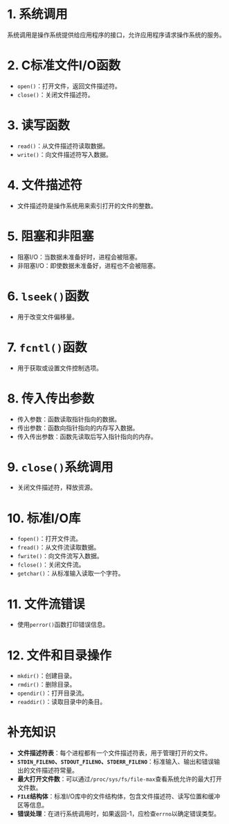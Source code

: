 ﻿# 1. 系统调用
系统调用是操作系统提供给应用程序的接口，允许应用程序请求操作系统的服务。

# 2. C标准文件I/O函数
- `open()`：打开文件，返回文件描述符。
- `close()`：关闭文件描述符。

# 3. 读写函数
- `read()`：从文件描述符读取数据。
- `write()`：向文件描述符写入数据。

# 4. 文件描述符
- 文件描述符是操作系统用来索引打开的文件的整数。

# 5. 阻塞和非阻塞
- 阻塞I/O：当数据未准备好时，进程会被阻塞。
- 非阻塞I/O：即使数据未准备好，进程也不会被阻塞。

# 6. `lseek()`函数
- 用于改变文件偏移量。

# 7. `fcntl()`函数
- 用于获取或设置文件控制选项。

# 8. 传入传出参数
- 传入参数：函数读取指针指向的数据。
- 传出参数：函数向指针指向的内存写入数据。
- 传入传出参数：函数先读取后写入指针指向的内存。

# 9. `close()`系统调用
- 关闭文件描述符，释放资源。

# 10. 标准I/O库
- `fopen()`：打开文件流。
- `fread()`：从文件流读取数据。
- `fwrite()`：向文件流写入数据。
- `fclose()`：关闭文件流。
- `getchar()`：从标准输入读取一个字符。

# 11. 文件流错误
- 使用`perror()`函数打印错误信息。

# 12. 文件和目录操作
- `mkdir()`：创建目录。
- `rmdir()`：删除目录。
- `opendir()`：打开目录流。
- `readdir()`：读取目录中的条目。

# 补充知识
- **文件描述符表**：每个进程都有一个文件描述符表，用于管理打开的文件。
- **`STDIN_FILENO`、`STDOUT_FILENO`、`STDERR_FILENO`**：标准输入、输出和错误输出的文件描述符常量。
- **最大打开文件数**：可以通过`/proc/sys/fs/file-max`查看系统允许的最大打开文件数。
- **`FILE`结构体**：标准I/O库中的文件结构体，包含文件描述符、读写位置和缓冲区等信息。
- **错误处理**：在进行系统调用时，如果返回-1，应检查`errno`以确定错误类型。
